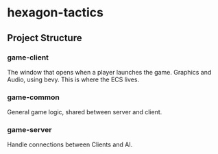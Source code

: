 # hexagon-tactics

## Project Structure
### game-client
The window that opens when a player launches the game. Graphics and Audio, using bevy. This is where the ECS lives.

### game-common
General game logic, shared between server and client.

### game-server
Handle connections between Clients and AI.
